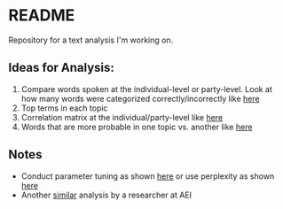 # README

Repository for a text analysis I'm working on. 

## Ideas for Analysis:

1. Compare words spoken at the individual-level or party-level. Look at how many words were categorized correctly/incorrectly like [here](https://cfss.uchicago.edu/text_topicmodels.html)
2. Top terms in each topic
3. Correlation matrix at the individual/party-level like [here](http://www.bernhardlearns.com/2017/05/topic-models-lda-and-ctm-in-r-with.html)
4. Words that are more probable in one topic vs. another like [here](http://www.bernhardlearns.com/2017/05/topic-models-lda-and-ctm-in-r-with.html)


## Notes

* Conduct parameter tuning as shown [here](http://www.bernhardlearns.com/2017/05/topic-models-lda-and-ctm-in-r-with.html) or use perplexity as shown [here](https://cfss.uchicago.edu/text_topicmodels.html#lda_with_an_unknown_topic_structure)
* Another [similar](http://www.aei.org/wp-content/uploads/2016/04/The-candidates-in-their-own-words.pdf) analysis by a researcher at AEI